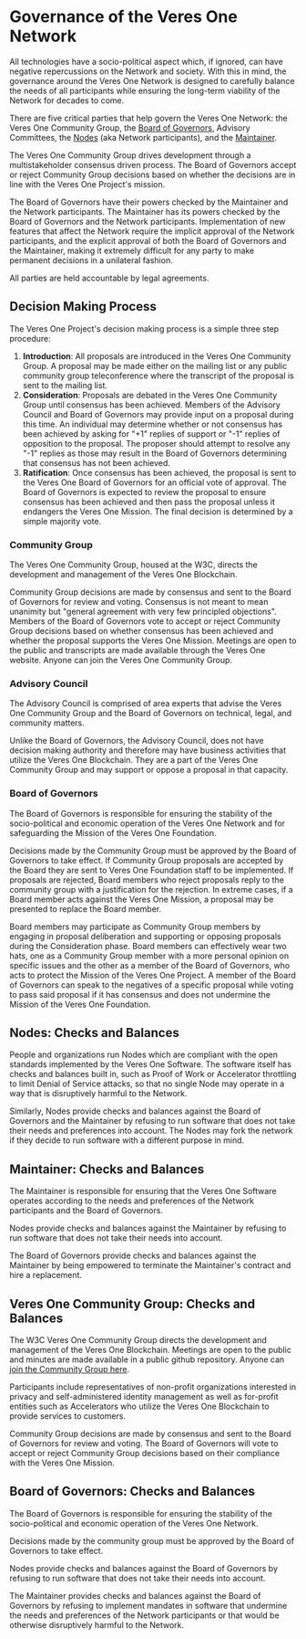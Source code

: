 # Governance of the Veres One Network

All technologies have a socio-political aspect which, if ignored, can have
negative repercussions on the Network and society. With this in mind, the
governance around the Veres One Network is designed to carefully balance the
needs of all participants while ensuring the long-term viability of the Network
for decades to come.

There are five critical parties that help govern the Veres One
Network: the Veres One Community Group, the [Board of Governors](governors.md),
Advisory Committees, the [Nodes](nodes.md)
(aka Network participants), and the [Maintainer](maintainer.md).

The Veres One Community Group drives development through a multistakeholder
consensus driven process. The Board of Governors accept or reject Community
Group decisions based on whether the decisions are in line with the Veres One
Project's mission.

The Board of Governors have their powers checked by the Maintainer and the
Network participants. The Maintainer has its powers checked by the Board of
Governors and the Network participants. Implementation of new features that
affect the Network require the implicit approval of the Network participants,
and the explicit approval of both the Board of Governors and the Maintainer,
making it extremely difficult for any party to make permanent decisions in a
unilateral fashion.

All parties are held accountable by legal agreements.

## Decision Making Process

The Veres One Project's decision making process is a simple three step
procedure:

1. **Introduction**: All proposals are introduced in the Veres One Community
   Group. A proposal may be made either on the mailing list or any public
   community group teleconference where the transcript of the proposal is
   sent to the mailing list.
2. **Consideration**: Proposals are debated in the Veres One Community Group
   until consensus has been achieved. Members of the Advisory Council and
   Board of Governors may provide input on a proposal during this time. An
   individual may determine whether or not consensus has been achieved by
   asking for "+1" replies of support or "-1" replies of opposition to the
   proposal. The proposer should attempt to resolve any "-1" replies as those
   may result in the Board of Governors determining that consensus has not
   been achieved.
3. **Ratification**: Once consensus has been achieved, the proposal is sent to
   the Veres One Board of Governors for an official vote of approval. The
   Board of Governors is expected to review the proposal to ensure consensus
   has been achieved and then pass the proposal unless it endangers the
   Veres One Mission. The final decision is determined by a simple
   majority vote.

### Community Group

The Veres One Community Group, housed at the W3C, directs the development
and management of the Veres One Blockchain.

Community Group decisions are made by consensus and sent to the Board of
Governors for review and voting. Consensus is not meant to mean unanimity
but "general agreement with very few principled objections". Members of
the Board of Governors vote to accept or reject Community Group decisions
based on whether consensus has been achieved and whether the proposal
supports the Veres One Mission. Meetings are open to the public and
transcripts are made available through the Veres One website. Anyone can
join the Veres One Community Group.

### Advisory Council

The Advisory Council is comprised of area experts that advise the Veres
One Community Group and the Board of Governors on technical, legal, and
community matters.

Unlike the Board of Governors, the Advisory Council, does not have
decision making authority and therefore may have business activities that
utilize the Veres One Blockchain. They are a part of the Veres One
Community Group and may support or oppose a proposal in that capacity.

### Board of Governors

The Board of Governors is responsible for ensuring the stability of the
socio-political and economic operation of the Veres One Network and for
safeguarding the Mission of the Veres One Foundation.

Decisions made by the Community Group must be approved by the Board of
Governors to take effect. If Community Group proposals are accepted by the
Board they are sent to Veres One Foundation staff to be implemented. If
proposals are rejected, Board members who reject proposals reply to the
community group with a justification for the rejection. In extreme cases,
if a Board member acts against the Veres One Mission, a proposal may be
presented to replace the Board member.

Board members may participate as Community Group members by engaging in
proposal deliberation and supporting or opposing proposals during the
Consideration phase. Board members can effectively wear two hats, one as a
Community Group member with a more personal opinion on specific issues and
the other as a member of the Board of Governors, who acts to protect the
Mission of the Veres One Project. A member of the Board of Governors can
speak to the negatives of a specific proposal while voting to pass said
proposal if it has consensus and does not undermine the Mission of the
Veres One Foundation.

## Nodes: Checks and Balances

People and organizations run Nodes which are compliant with the open standards
implemented by the Veres One Software. The software itself has
checks and balances built in, such as Proof of Work or Accelerator throttling
to limit Denial of Service attacks, so that no single Node may operate in
a way that is disruptively harmful to the Network.

Similarly, Nodes provide checks and balances against the Board of Governors and
the Maintainer by refusing to run software that does not take their needs and
preferences into account. The Nodes may fork the network if they decide to
run software with a different purpose in mind.

## Maintainer: Checks and Balances

The Maintainer is responsible for ensuring that the Veres One Software operates
according to the needs and preferences of the Network participants and the
Board of Governors.

Nodes provide checks and balances against the Maintainer by refusing to run
software that does not take their needs into account.

The Board of Governors provide checks and balances against the Maintainer by
being empowered to terminate the Maintainer's contract and hire a
replacement.

## Veres One Community Group: Checks and Balances

The W3C Veres One Community Group directs the development and management of
the Veres One Blockchain. Meetings are open to the public and minutes are
made available in a public github repository. Anyone
can [join the Community Group here](https://www.w3.org/community/veres-one/).

Participants include representatives of non-profit organizations interested
in privacy and self-administered identity management as well as for-profit
entities such as Accelerators who utilize the Veres One Blockchain to provide
services to customers.

Community Group decisions are made by consensus and sent
to the Board of Governors for review and voting. The Board of Governors will
vote to accept or reject Community Group decisions based on their compliance
with the Veres One Mission.

## Board of Governors: Checks and Balances

The Board of Governors is responsible for ensuring the stability of the
socio-political and economic operation of the Veres One Network.

Decisions made by the community group must be approved by the Board of
Governors to take effect.

Nodes provide checks and balances against the Board of Governors by refusing to
run software that does not take their needs into account.

The Maintainer provides checks and balances against the Board of Governors
by refusing to implement mandates in software that undermine the needs and
preferences of the Network participants or that would be otherwise disruptively
harmful to the Network.
